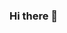### Hi there 👋

<!--
**SparagusGamer/SparagusGamer** is a ✨ _special_ ✨ repository because its `README.md` (this file) appears on your GitHub profile.

Here are some ideas to get you started:

- 🔭 I’m currently working on a small LCD project
- 🌱 I’m currently learning code and electronics 
- 👯 I’m looking to collaborate on ...
- 🤔 I’m looking for help with electronics and code
- 💬 Ask me about ... 
- 📫 How to reach me: ...
- 😄 Pronouns: ...
- ⚡ Fun fact: ...
-->
